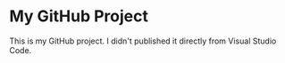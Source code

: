 # My GitHub Project

This is my GitHub project. I didn't published it directly from Visual Studio Code.
